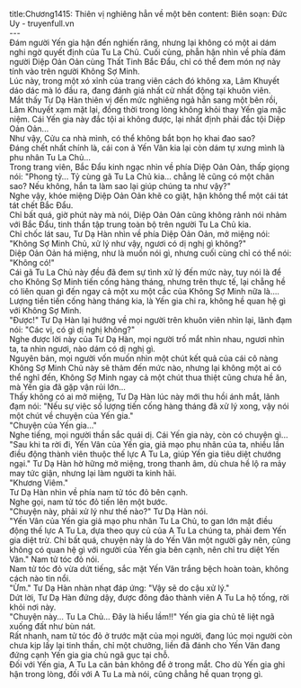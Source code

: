 title:Chương1415: Thiên vị nghiêng hẳn về một bên
content:
Biên soạn: Đức Uy - truyenfull.vn<br>---<br>Đám người Yến gia hận đến nghiến răng, nhưng lại không có một ai dám nghi ngờ quyết định của Tu La Chủ. Cuối cùng, phẫn hận nhìn về phía đám người Diệp Oản Oản cùng Thất Tinh Bắc Đẩu, chỉ có thể đem món nợ này tính vào trên người Không Sợ Minh.<br>Lúc này, trong một xó xỉnh của trang viên cách đó không xa, Lâm Khuyết dáo dác mà ló đầu ra, đang đánh giá nhất cử nhất động tại khuôn viên.<br>Mắt thấy Tư Dạ Hàn thiên vị đến mức nghiêng ngả hẳn sang một bên rồi, Lâm Khuyết xạm mặt lại, đồng thời trong lòng không khỏi thay Yến gia mặc niệm. Cái Yến gia này đắc tội ai không được, lại nhất định phải đắc tội Diệp Oản Oản...<br>Như vậy, Cửu ca nhà mình, có thể không bắt bọn họ khai đao sao?<br>Đáng chết nhất chính là, cái con ả Yến Vân kia lại còn dám tự xưng mình là phu nhân Tu La Chủ...<br>Trong trang viên, Bắc Đẩu kinh ngạc nhìn về phía Diệp Oản Oản, thấp giọng nói: "Phong tỷ... Tỷ cùng gã Tu La Chủ kia... chẳng lẽ cũng có một chân sao? Nếu không, hắn ta làm sao lại giúp chúng ta như vậy?"<br>Nghe vậy, khóe miệng Diệp Oản Oản khẽ co giật, hận không thể một cái tát tát chết Bắc Đẩu.<br>Chỉ bất quá, giờ phút này mà nói, Diệp Oản Oản cũng không rảnh nói nhảm với Bắc Đẩu, tinh thần tập trung toàn bộ trên người Tu La Chủ kia.<br>Chỉ chốc lát sau, Tư Dạ Hàn nhìn về phía Diệp Oản Oản, mở miệng nói: "Không Sợ Minh Chủ, xử lý như vậy, ngươi có dị nghị gì không?"<br>Diệp Oản Oản há miệng, như là muốn nói gì, nhưng cuối cùng chỉ có thể nói: "Không có!"<br>Cái gã Tu La Chủ này đều đã đem sự tình xử lý đến mức này, tuy nói là để cho Không Sợ Minh tiến cống hàng tháng, nhưng trên thực tế, lại chẳng hề có liên quan gì đến ngay cả một xu một cắc của Không Sợ Minh nữa là…. Lượng tiền tiến cống hàng tháng kia, là Yến gia chi ra, không hề quan hệ gì với Không Sợ Minh.<br>"Được!" Tư Dạ Hàn lại hướng về mọi người trên khuôn viên nhìn lại, lãnh đạm nói: "Các vị, có gì dị nghị không?"<br>Nghe được lời này của Tư Dạ Hàn, mọi người trố mắt nhìn nhau, ngươi nhìn ta, ta nhìn ngươi, nào dám có dị nghị gì.<br>Nguyên bản, mọi người vốn muốn nhìn một chút kết quả của cái cô nàng Không Sợ Minh Chủ này sẽ thảm đến mức nào, nhưng lại không một ai có thể nghĩ đến, Không Sợ Minh ngay cả một chút thua thiệt cũng chưa hề ăn, mà Yến gia đã gặp vận rủi lớn...<br>Thấy không có ai mở miệng, Tư Dạ Hàn lúc này mới thu hồi ánh mắt, lãnh đạm nói: "Nếu sự việc số lượng tiến cống hàng tháng đã xử lý xong, vậy nói một chút về chuyện của Yến gia."<br>"Chuyện của Yến gia..."<br>Nghe tiếng, mọi người thần sắc quái dị. Cái Yến gia này, còn có chuyện gì...<br>"Sau khi ta rời đi, Yến Vân của Yến gia, giả mạo phu nhân của ta, nhiều lần điều động thành viên thuộc thế lực A Tu La, giúp Yến gia tiêu diệt chướng ngại." Tư Dạ Hàn hờ hững mở miệng, trong thanh âm, dù chưa hề lộ ra mảy may tức giận, nhưng lại làm người ta kinh hãi.<br>"Khương Viêm."<br>Tư Dạ Hàn nhìn về phía nam tử tóc đỏ bên cạnh.<br>Nghe gọi, nam tử tóc đỏ tiến lên một bước.<br>"Chuyện này, phải xử lý như thế nào?" Tư Dạ Hàn nói.<br>"Yến Vân của Yến gia giả mạo phu nhân Tu La Chủ, to gan lớn mật điều động thế lực A Tu La, dựa theo quy củ của A Tu La chúng ta, phải đem Yến gia diệt trừ. Chỉ bất quá, chuyện này là do Yến Vân một người gây nên, cũng không có quan hệ gì với người của Yến gia bên cạnh, nên chỉ tru diệt Yến Vân." Nam tử tóc đỏ nói.<br>Nam tử tóc đỏ vừa dứt tiếng, sắc mặt Yến Vân trắng bệch hoàn toàn, không cách nào tin nổi.<br>"Ừm." Tư Dạ Hàn nhàn nhạt đáp ứng: "Vậy sẽ do cậu xử lý."<br>Dứt lời, Tư Dạ Hàn đứng dậy, được đông đảo thành viên A Tu La hộ tống, rời khỏi nơi này.<br>"Chuyện này... Tu La Chủ... Đây là hiểu lầm!!" Yến gia gia chủ tê liệt ngã xuống đất như bùn nát.<br>Rất nhanh, nam tử tóc đỏ ở trước mặt của mọi người, đang lúc mọi người còn chưa kịp lấy lại tinh thần, chỉ một chưởng, liền đã đánh cho Yến Vân đang đứng cạnh Yến gia gia chủ ngã gục tại chỗ.<br>Đối với Yến gia, A Tu La căn bản không để ở trong mắt. Cho dù Yến gia ghi hận trong lòng, đối với A Tu La mà nói, cũng chẳng hề quan trọng gì.